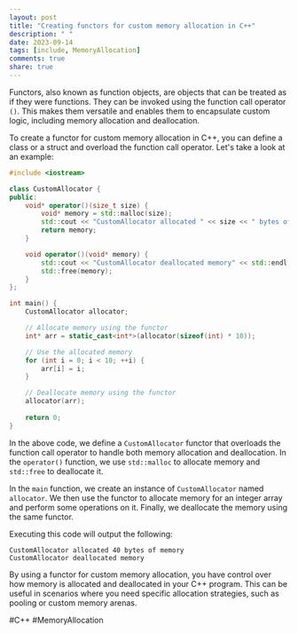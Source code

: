 ```yaml
---
layout: post
title: "Creating functors for custom memory allocation in C++"
description: " "
date: 2023-09-14
tags: [include, MemoryAllocation]
comments: true
share: true
---
```


Functors, also known as function objects, are objects that can be treated as if they were functions. They can be invoked using the function call operator `()`. This makes them versatile and enables them to encapsulate custom logic, including memory allocation and deallocation.

To create a functor for custom memory allocation in C++, you can define a class or a struct and overload the function call operator. Let's take a look at an example:

```cpp
#include <iostream>

class CustomAllocator {
public:
    void* operator()(size_t size) {
        void* memory = std::malloc(size);
        std::cout << "CustomAllocator allocated " << size << " bytes of memory" << std::endl;
        return memory;
    }

    void operator()(void* memory) {
        std::cout << "CustomAllocator deallocated memory" << std::endl;
        std::free(memory);
    }
};

int main() {
    CustomAllocator allocator;

    // Allocate memory using the functor
    int* arr = static_cast<int*>(allocator(sizeof(int) * 10));

    // Use the allocated memory
    for (int i = 0; i < 10; ++i) {
        arr[i] = i;
    }

    // Deallocate memory using the functor
    allocator(arr);
    
    return 0;
}
```

In the above code, we define a `CustomAllocator` functor that overloads the function call operator to handle both memory allocation and deallocation. In the `operator()` function, we use `std::malloc` to allocate memory and `std::free` to deallocate it.

In the `main` function, we create an instance of `CustomAllocator` named `allocator`. We then use the functor to allocate memory for an integer array and perform some operations on it. Finally, we deallocate the memory using the same functor.

Executing this code will output the following:

```
CustomAllocator allocated 40 bytes of memory
CustomAllocator deallocated memory
```

By using a functor for custom memory allocation, you have control over how memory is allocated and deallocated in your C++ program. This can be useful in scenarios where you need specific allocation strategies, such as pooling or custom memory arenas.

#C++ #MemoryAllocation